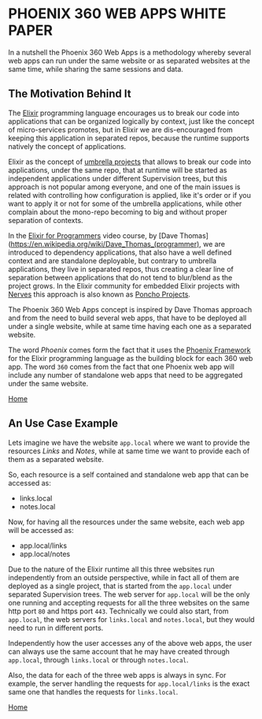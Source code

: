 # PHOENIX 360 WEB APPS WHITE PAPER

In a nutshell the Phoenix 360 Web Apps is a methodology whereby several web apps can run under the same website or as separated websites at the same time, while sharing the same sessions and data.


## The Motivation Behind It

The [Elixir](https://elixir-lang.org/) programming language encourages us to break our code into applications that can be organized logically by context, just like the concept of micro-services promotes, but in Elixir we are dis-encouraged from keeping this application in separated repos, because the runtime supports natively the concept of applications.

Elixir as the concept of [umbrella projects](https://elixir-lang.org/getting-started/mix-otp/dependencies-and-umbrella-projects.html) that allows to break our code into applications, under the same repo, that at runtime will be started as independent applications under different Supervision trees, but this approach is not popular among everyone, and one of the main issues is related with controlling how configuration is applied, like it's order or if you want to apply it or not for some of the umbrella applications, while other complain about the mono-repo becoming to big and without proper separation of contexts.

In the [Elixir for Programmers](https://codestool.coding-gnome.com/courses/elixir-for-programmers) video course, by [Dave Thomas](https://en.wikipedia.org/wiki/Dave_Thomas_(programmer), we are introduced to dependency applications, that also have a well defined context and are standalone deployable, but contrary to umbrella applications, they live in separated repos, thus creating a clear line of separation between applications that do not tend to blur/blend as the project grows. In the Elixir community for embedded Elixir projects with [Nerves](https://www.nerves-project.org/) this approach is also known as [Poncho Projects](https://embedded-elixir.com/post/2017-05-19-poncho-projects/).

The Phoenix 360 Web Apps concept is inspired by Dave Thomas approach and from the need to build several web apps, that have to be deployed all under a single website, while at same time having each one as a separated website.

The word *Phoenix* comes form the fact that it uses the [Phoenix Framework](https://www.phoenixframework.org/) for the Elixir programming language as the building block for each 360 web app. The word `360` comes from the fact that one Phoenix web app will include any number of standalone web apps that need to be aggregated under the same website.

[Home](/README.md)


## An Use Case Example

Lets imagine we have the website `app.local` where we want to provide the resources *Links* and *Notes*, while at same time we want to provide each of them as a separated website.

So, each resource is a self contained and standalone web app that can be accessed as:

* links.local
* notes.local

Now, for having all the resources under the same website, each web app will be accessed as:

* app.local/links
* app.local/notes

Due to the nature of the Elixir runtime all this three websites run independently from an outside perspective, while in fact all of them are deployed as a single project, that is started from the `app.local` under separated Supervision trees. The web server for `app.local` will be the only one running and accepting requests for all the three websites on the same http port `80` and https port `443`. Technically we could also start, from `app.local`, the web servers for `links.local` and `notes.local`, but they would need to run in different ports.

Independently how the user accesses any of the above web apps, the user can always use the same account that he may have created through `app.local`, through `links.local` or through `notes.local`.

Also, the data for each of the three web apps is always in sync. For example, the server handling the requests for `app.local/links` is the exact same one that handles the requests for `links.local`.

[Home](/README.md)
